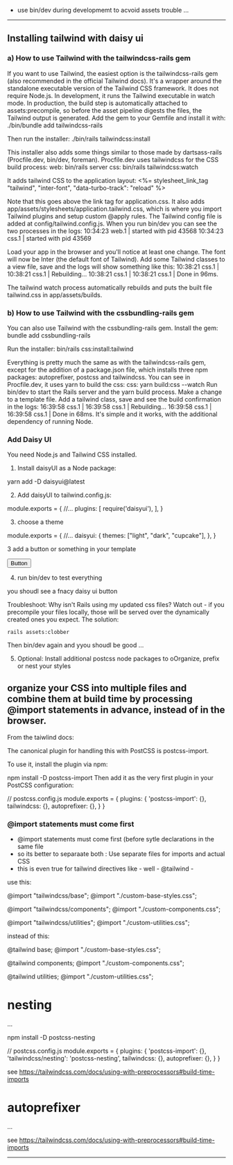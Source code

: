 - use bin/dev during developmemt to acvoid assets trouble ... 


--------------

## Installing tailwind with daisy ui


### a) How to use Tailwind with the tailwindcss-rails gem


If you want to use Tailwind, the easiest option is the tailwindcss-rails gem (also recommended in the official Tailwind docs).
It's a wrapper around the standalone executable version of the Tailwind CSS framework. It does not require Node.js.
In development, it runs the Tailwind executable in watch mode. In production, the build step is automatically attached to assets:precompile, so before the asset pipeline digests the files, the Tailwind output is generated.
Add the gem to your Gemfile and install it with:
./bin/bundle add tailwindcss-rails

Then run the installer:
./bin/rails tailwindcss:install

This installer also adds some things similar to those made by dartsass-rails (Procfile.dev, bin/dev, foreman). 
Procfile.dev uses tailwindcss for the CSS build process:
web: bin/rails server
css: bin/rails tailwindcss:watch

It adds tailwind CSS to the application layout:
<%= stylesheet_link_tag "tailwind", "inter-font", "data-turbo-track": "reload" %>

Note that this goes above the link tag for application.css.
It also adds app/assets/stylesheets/application.tailwind.css, which is where you import Tailwind plugins and setup custom @apply rules.
The Tailwind config file is added at config/tailwind.config.js.
When you run bin/dev you can see the two processes in the logs:
10:34:23 web.1  | started with pid 43568
10:34:23 css.1  | started with pid 43569

Load your app in the browser and you'll notice at least one change. The font will now be Inter (the default font of Tailwind).
Add some Tailwind classes to a view file, save and the logs will show something like this:
10:38:21 css.1  | 
10:38:21 css.1  | Rebuilding...
10:38:21 css.1  | 
10:38:21 css.1  | Done in 96ms.

The tailwind watch process automatically rebuilds and puts the built file tailwind.css in app/assets/builds.


### b) How to use Tailwind with the cssbundling-rails gem


You can also use Tailwind with the cssbundling-rails gem.
Install the gem:
bundle add cssbundling-rails

Run the installer:
bin/rails css:install:tailwind

Everything is pretty much the same as with the tailwindcss-rails gem, except for the addition of a package.json file, which installs three npm packages: autoprefixer, postcss and tailwindcss.
You can see in Procfile.dev, it uses yarn to build the css:  css: yarn build:css --watch 
Run bin/dev to start the Rails server and the yarn build process.
Make a change to a template file. Add a tailwind class, save and see the build confirmation in the logs:  16:39:58 css.1 | 16:39:58 css.1 | Rebuilding... 16:39:58 css.1 | 16:39:58 css.1 | Done in 68ms. 
It's simple and it works, with the additional dependency of running Node.


### Add Daisy UI

You need Node.js and Tailwind CSS installed.
1. Install daisyUI as a Node package:



yarn add -D daisyui@latest

2. Add daisyUI to tailwind.config.js:


module.exports = {
  //...
  plugins: [
    require('daisyui'),
  ],
}

3. choose a theme 

module.exports = {
  //...
  daisyui: {
    themes: ["light", "dark", "cupcake"],
  },
}
<html data-theme="cupcake"></html>

3 add a button or something in your template

<button class="btn">Button</button>

4. run bin/dev to test everything

you shoudl see a fnacy daisy ui button 


Troubleshoot: Why isn't Rails using my updated css files?
Watch out - if you precompile your files locally, those will be served over the dynamically created ones you expect. The solution:

`rails assets:clobber` 

Then bin/dev again and yyou shoudl be good ...

5. Optional: Install additional postcss node packages to oOrganize, prefix or nest your styles

## organize your CSS into multiple files and combine them at build time by processing @import statements in advance, instead of in the browser.

From the taiwlind docs:

The canonical plugin for handling this with PostCSS is postcss-import.

To use it, install the plugin via npm:

npm install -D postcss-import
Then add it as the very first plugin in your PostCSS configuration:

// postcss.config.js
module.exports = {
  plugins: {
    'postcss-import': {},
    tailwindcss: {},
    autoprefixer: {},
  }
}

### @import statements must come first

- @import statements must come first (before sytle declarations in the same file
- so its better to separaate both : Use separate files for imports and actual CSS
- this is even true for tailwind directives like - well - @tailwind - 

use this:

@import "tailwindcss/base";
@import "./custom-base-styles.css";

@import "tailwindcss/components";
@import "./custom-components.css";

@import "tailwindcss/utilities";
@import "./custom-utilities.css";

instead of this:

@tailwind base;
@import "./custom-base-styles.css";

@tailwind components;
@import "./custom-components.css";

@tailwind utilities;
@import "./custom-utilities.css";


# nesting

...

npm install -D postcss-nesting


// postcss.config.js
module.exports = {
  plugins: {
    'postcss-import': {},
    'tailwindcss/nesting': 'postcss-nesting',
    tailwindcss: {},
    autoprefixer: {},
  }
}

see https://tailwindcss.com/docs/using-with-preprocessors#build-time-imports

# autoprefixer

...

see https://tailwindcss.com/docs/using-with-preprocessors#build-time-imports

------------------